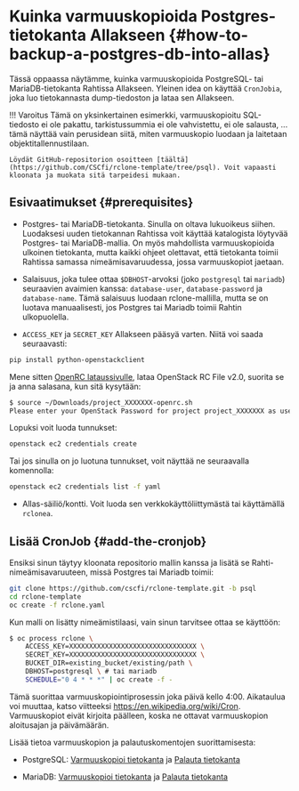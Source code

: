 
# Kuinka varmuuskopioida Postgres-tietokanta Allakseen {#how-to-backup-a-postgres-db-into-allas}

Tässä oppaassa näytämme, kuinka varmuuskopioida PostgreSQL- tai MariaDB-tietokanta Rahtissa Allakseen. Yleinen idea on käyttää `CronJobia`, joka luo tietokannasta dump-tiedoston ja lataa sen Allakseen.

!!! Varoitus
    Tämä on yksinkertainen esimerkki, varmuuskopioitu SQL-tiedosto ei ole pakattu, tarkistussummia ei ole vahvistettu, ei ole salausta, ... tämä näyttää vain perusidean siitä, miten varmuuskopio luodaan ja laitetaan objektitallennustilaan.

    Löydät GitHub-repositorion osoitteen [täältä](https://github.com/CSCfi/rclone-template/tree/psql). Voit vapaasti kloonata ja muokata sitä tarpeidesi mukaan.

## Esivaatimukset {#prerequisites}

* Postgres- tai MariaDB-tietokanta. Sinulla on oltava lukuoikeus siihen. Luodaksesi uuden tietokannan Rahtissa voit käyttää katalogista löytyvää Postgres- tai MariaDB-mallia. On myös mahdollista varmuuskopioida ulkoinen tietokanta, mutta kaikki ohjeet olettavat, että tietokanta toimii Rahtissa samassa nimeämisavaruudessa, jossa varmuuskopiot jaetaan.

* Salaisuus, joka tulee ottaa `$DBHOST`-arvoksi (joko `postgresql` tai `mariadb`) seuraavien avaimien kanssa: `database-user`, `database-password` ja `database-name`. Tämä salaisuus luodaan rclone-mallilla, mutta se on luotava manuaalisesti, jos Postgres tai Mariadb toimii Rahtin ulkopuolella.

* `ACCESS_KEY` ja `SECRET_KEY` Allakseen pääsyä varten. Niitä voi saada seuraavasti:

```bash
pip install python-openstackclient
```

Mene sitten [OpenRC lataussivulle](https://pouta.csc.fi/dashboard/project/api_access/openrc/), lataa OpenStack RC File v2.0, suorita se ja anna salasana, kun sitä kysytään:

```bash
$ source ~/Downloads/project_XXXXXXX-openrc.sh
Please enter your OpenStack Password for project project_XXXXXXX as user <USER>:

```

Lopuksi voit luoda tunnukset:

```bash
openstack ec2 credentials create
```

Tai jos sinulla on jo luotuna tunnukset, voit näyttää ne seuraavalla komennolla:

```bash
openstack ec2 credentials list -f yaml
```

* Allas-säiliö/kontti. Voit luoda sen verkkokäyttöliittymästä tai käyttämällä `rclonea`.

## Lisää CronJob {#add-the-cronjob}

Ensiksi sinun täytyy kloonata repositorio mallin kanssa ja lisätä se Rahti-nimeämisavaruuteen, missä Postgres tai Mariadb toimii:

```sh
git clone https://github.com/cscfi/rclone-template.git -b psql
cd rclone-template
oc create -f rclone.yaml
```

Kun malli on lisätty nimeämistilaasi, vain sinun tarvitsee ottaa se käyttöön:

```sh
$ oc process rclone \
    ACCESS_KEY=XXXXXXXXXXXXXXXXXXXXXXXXXXXXXXXX \
    SECRET_KEY=XXXXXXXXXXXXXXXXXXXXXXXXXXXXXXXX \
    BUCKET_DIR=existing_bucket/existing/path \
    DBHOST=postgresql \ # tai mariadb
    SCHEDULE="0 4 * * *" | oc create -f -
```

Tämä suorittaa varmuuskopiointiprosessin joka päivä kello 4:00. Aikataulua voi muuttaa, katso viitteeksi <https://en.wikipedia.org/wiki/Cron>.
Varmuuskopiot eivät kirjoita päälleen, koska ne ottavat varmuuskopion aloitusajan ja päivämäärän.

Lisää tietoa varmuuskopion ja palautuskomentojen suorittamisesta:  

- PostgreSQL: [Varmuuskopioi tietokanta](https://www.postgresqltutorial.com/postgresql-administration/postgresql-backup-database/) ja [Palauta tietokanta](https://www.postgresqltutorial.com/postgresql-administration/postgresql-restore-database/)

- MariaDB: [Varmuuskopioi tietokanta](https://mariadb.com/kb/en/mariadb-dump/) ja [Palauta tietokanta](https://mariadb.com/kb/en/backup-and-restore-overview/)
